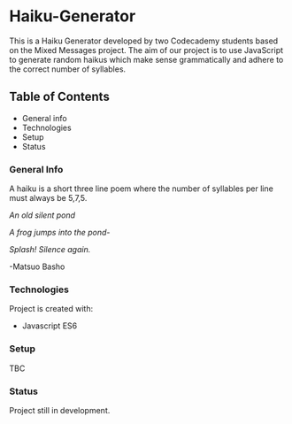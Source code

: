 # Haiku-Generator
This is a Haiku Generator developed by two Codecademy students based on the Mixed Messages project. The aim of our project is to use JavaScript to generate random haikus which make sense grammatically and adhere to the correct number of syllables.

## Table of Contents

- General info
- Technologies
- Setup
- Status

### General Info
A haiku is a short three line poem where the number of syllables per line must always be 5,7,5.

*An old silent pond*

*A frog jumps into the pond-*

*Splash! Silence again.*

-Matsuo Basho

### Technologies
Project is created with: 
- Javascript ES6

### Setup
TBC

### Status
Project still in development.


